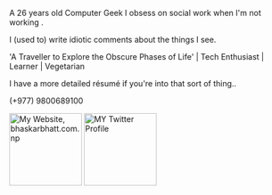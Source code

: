 A 26 years old
Computer Geek
I obsess on social work when I'm not working .

I (used to) write idiotic comments about the things I see.

'A Traveller to Explore the Obscure Phases of Life' | Tech Enthusiast | Learner | Vegetarian

I have a more detailed résumé if you're into that sort of thing..

(+977) 9800689100
<p>
<a title="Website, bhaskarbhatt.com.np" https://bhaskarbhatt.com.np/" rel="nofollow">
	<img alt="My Website, bhaskarbhatt.com.np" src="https://raw.githubusercontent.com/saurabhdaware/saurabhdaware/master/icons/portfoliobutton.png" width="130" style="max-width:100%;">
</a>

<a title="Twitter Profile" href="https://twitter.com/bhaskarbhattanp" rel="nofollow">
	<img alt="MY Twitter Profile" src="https://raw.githubusercontent.com/saurabhdaware/saurabhdaware/master/icons/twitter.png" width="130" style="max-width:100%;">
</a>
</p>
